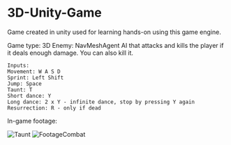 # 3D-Unity-Game
Game created in unity used for learning hands-on using this game engine.

Game type: 3D
Enemy: NavMeshAgent AI that attacks and kills the player if it deals enough damage. You can also kill it.

```
Inputs:
Movement: W A S D
Sprint: Left Shift
Jump: Space
Taunt: T
Short dance: Y
Long dance: 2 x Y - infinite dance, stop by pressing Y again
Resurrection: R - only if dead
```

In-game footage:

![Taunt](https://user-images.githubusercontent.com/74200190/128642810-c6757375-17c2-4175-91dc-7b48604ed365.png)
![FootageCombat](https://user-images.githubusercontent.com/74200190/128642814-a21057ba-8239-447a-b219-351ad5a58e2b.png)
